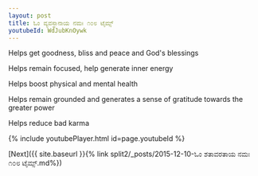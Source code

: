 ```yaml
---
layout: post
title: ಓಂ ವ್ಯವಸ್ಥಾನಾಯ ನಮಃ ೧೦೮ ಟೈಮ್ಸ್
youtubeId: WdJubKnOywk
---
```

 
 
Helps get goodness, bliss and peace and God's blessings
 
Helps remain focused, help generate inner energy 
 
Helps boost physical and mental health 
 
Helps remain grounded and generates a sense of gratitude towards the greater power 
 
Helps reduce bad karma
 
 
 
 


{% include youtubePlayer.html id=page.youtubeId %}
 
[Next]({{ site.baseurl }}{% link  split2/_posts/2015-12-10-ಓಂ ಶತಾವರತಾಯ ನಮಃ ೧೦೮ ಟೈಮ್ಸ್.md%})
 
